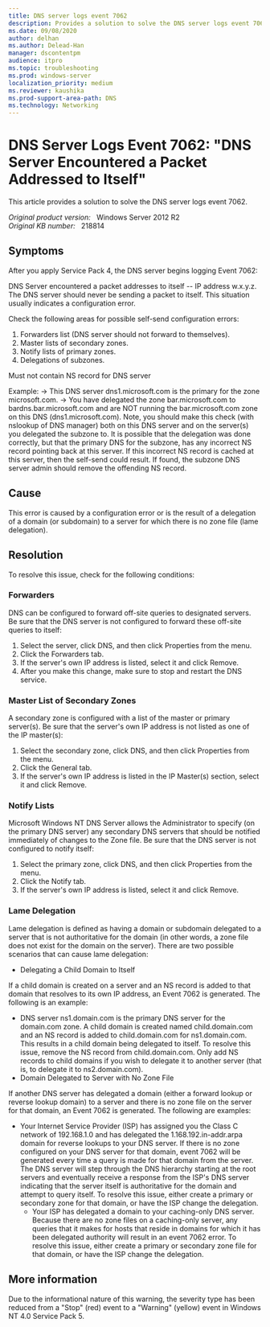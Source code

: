 ```yaml
---
title: DNS server logs event 7062
description: Provides a solution to solve the DNS server logs event 7062.
ms.date: 09/08/2020
author: delhan
ms.author: Delead-Han
manager: dscontentpm
audience: itpro
ms.topic: troubleshooting
ms.prod: windows-server
localization_priority: medium
ms.reviewer: kaushika
ms.prod-support-area-path: DNS
ms.technology: Networking
---
```

# DNS Server Logs Event 7062: "DNS Server Encountered a Packet Addressed to Itself"

This article provides a solution to solve the DNS server logs event 7062.

_Original product version:_ &nbsp; Windows Server 2012 R2  
_Original KB number:_ &nbsp; 218814

## Symptoms

After you apply Service Pack 4, the DNS server begins logging Event 7062:

DNS Server encountered a packet addresses to itself -- IP address w.x.y.z. The DNS server should never be sending a packet to itself. This situation usually indicates a configuration error.

Check the following areas for possible self-send configuration errors:

1) Forwarders list (DNS server should not forward to themselves).
2) Master lists of secondary zones.
3) Notify lists of primary zones.
4) Delegations of subzones.

Must not contain NS record for DNS server

Example: -> This DNS server dns1.microsoft.com is the primary for the zone microsoft.com. -> You have delegated the zone bar.microsoft.com to bardns.bar.microsoft.com and are NOT running the bar.microsoft.com zone on this DNS (dns1.microsoft.com). Note, you should make this check (with nslookup of DNS manager) both on this DNS server and on the server(s) you delegated the subzone to. It is possible that the delegation was done correctly, but that the primary DNS for the subzone, has any incorrect NS record pointing back at this server. If this incorrect NS record is cached at this server, then the self-send could result. If found, the subzone DNS server admin should remove the offending NS record.

## Cause

This error is caused by a configuration error or is the result of a delegation of a domain (or subdomain) to a server for which there is no zone file (lame delegation).

## Resolution

To resolve this issue, check for the following conditions:

### Forwarders

DNS can be configured to forward off-site queries to designated servers. Be sure that the DNS server is not configured to forward these off-site queries to itself:

1. Select the server, click DNS, and then click Properties from the menu.
2. Click the Forwarders tab.
3. If the server's own IP address is listed, select it and click Remove.
4. After you make this change, make sure to stop and restart the DNS service.

### Master List of Secondary Zones

A secondary zone is configured with a list of the master or primary server(s). Be sure that the server's own IP address is not listed as one of the IP master(s):


1. Select the secondary zone, click DNS, and then click Properties from the menu.
2. Click the General tab.
3. If the server's own IP address is listed in the IP Master(s) section, select it and click Remove.

### Notify Lists

Microsoft Windows NT DNS Server allows the Administrator to specify (on the primary DNS server) any secondary DNS servers that should be notified immediately of changes to the Zone file. Be sure that the DNS server is not configured to notify itself:

1. Select the primary zone, click DNS, and then click Properties from the menu.
2. Click the Notify tab.
3. If the server's own IP address is listed, select it and click Remove.

### Lame Delegation

Lame delegation is defined as having a domain or subdomain delegated to a server that is not authoritative for the domain (in other words, a zone file does not exist for the domain on the server). There are two possible scenarios that can cause lame delegation:

- Delegating a Child Domain to Itself

If a child domain is created on a server and an NS record is added to that domain that resolves to its own IP address, an Event 7062 is generated. The following is an example:

- DNS server ns1.domain.com is the primary DNS server for the domain.com zone. A child domain is created named child.domain.com and an NS record is added to child.domain.com for ns1.domain.com. This results in a child domain being delegated to itself. To resolve this issue, remove the NS record from child.domain.com. Only add NS records to child domains if you wish to delegate it to another server (that is, to delegate it to ns2.domain.com).
- Domain Delegated to Server with No Zone File

If another DNS server has delegated a domain (either a forward lookup or reverse lookup domain) to a server and there is no zone file on the server for that domain, an Event 7062 is generated. The following are examples:

- Your Internet Service Provider (ISP) has assigned you the Class C network of 192.168.1.0 and has delegated the 1.168.192.in-addr.arpa domain for reverse lookups to your DNS server. If there is no zone configured on your DNS server for that domain, event 7062 will be generated every time a query is made for that domain from the server. The DNS server will step through the DNS hierarchy starting at the root servers and eventually receive a response from the ISP's DNS server indicating that the server itself is authoritative for the domain and attempt to query itself. To resolve this issue, either create a primary or secondary zone for that domain, or have the ISP change the delegation.
  - Your ISP has delegated a domain to your caching-only DNS server. Because there are no zone files on a caching-only server, any queries that it makes for hosts that reside in domains for which it has been delegated authority will result in an event 7062 error. To resolve this issue, either create a primary or secondary zone file for that domain, or have the ISP change the delegation.

## More information

Due to the informational nature of this warning, the severity type has been reduced from a "Stop" (red) event to a "Warning" (yellow) event in Windows NT 4.0 Service Pack 5.
